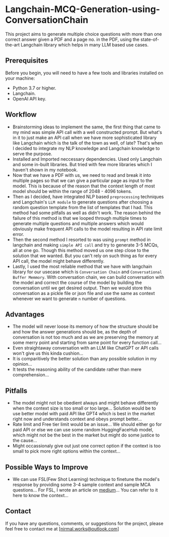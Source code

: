 # Langchain-MCQ-Generation-using-ConversationChain
This project aims to generate multiple choice questions with more than one correct answer given a PDF and a page no. in the PDF, using the state-of-the-art Langchain library which helps in many LLM based use cases.

## Prerequisites
Before you begin, you will need to have a few tools and libraries installed on your machine:
  - Python 3.7 or higher.
  - Langchain.
  - OpenAI API key.

## Workflow
- Brainstorming ideas to implement the same, the first thing that came to my mind was simple API call with a well constructed prompt. But what's in it to just make an API call when we have more sophisticated library like Langchain which is the talk of the town as well, of late? That's when I decided to integrate my NLP knowledge and Langchain knowledge to serve the purpose.
- Installed and Imported neccessary dependencies. Used only Langchain and some in-built libraries. But tried with few more libraries which I haven't shown in my notebook.
- Now that we have a PDF with us, we need to read and break it into multiple pages so that we can give a particular page as input to the model. This is because of the reason that the context length of most model should be within the range of 2048 - 4096 tokens.
- Then as I decided, have integrated NLP based `preprocessing` techniques and Langchain's `LLM module` to generate questions after choosing a random question template from the list of templates that I had. This method had some pitfalls as well as didn't work. The reason behind the failure of this method is that we looped through multiple times to generate multiple questions and multiple answers which would obviously make frequent API calls to the model resulting in API rate limit error.
- Then the second method I resorted to was using `prompt` method in langchain and making `simple API call` and try to generate 3-5 MCQs, all at one go. Though this method moved us one step close to the solution that we wanted. But you can't rely on such thing as for every API call, the model might behave differently.
- Lastly, I used the most reliable method that we have with langchain library for our usecase which is `Conversation Chain` and `Conversational Buffer Memmory`. With conversation chain, we can build conversation with the model and correct the course of the model by building the conversation until we get desired output. Then we would store this conversation as a pickle file or json file and use the same as context whenever we want to generate `n` number of questions.

## Advantages
- The model will never loose its memory of how the structure should be and how the answer generations should be, as the depth of conversation is not too much and as we are preserving the memory at some merry point and starting from same point for every function call...
- Even straightaway conversation with an LLM like ChatGPT or API calls won't give us this kinda cushion...
- It is comparitively the better solution than any possible solution in my opinion...
- It tests the reasoning ability of the candidate rather than mere comprehension...

## Pitfalls
- The model might not be obedient always and might behave differently when the context size is too small or too large... Solution would be to use better model with paid API like GPT4 which is best in the market right now and understands context and obeys prompt better...
- Rate limit and Free tier limit would be an issue... We should either go for paid API or else we can use some random HuggingFaceHub model, which might not be the best in the market but might do some justice to the cause...
- Might occassionaly give out just one correct option if the context is too small to pick more right options within the context...

## Possible Ways to Improve
- We can use FSL(Few Shot Learning) technique to finetune the model's response by providing some 3-4 sample context and sample MCA questions... For FSL, I wrote an article on [medium](https://medium.com/@nirmal-ai/breaking-barriers-how-llms-excel-as-few-shot-learners-c6f906aabe20)... You can refer to it here to know the context...

## Contact
If you have any questions, comments, or suggestions for the project, please feel free to contact me at [nirmal.works@outlook.com]
